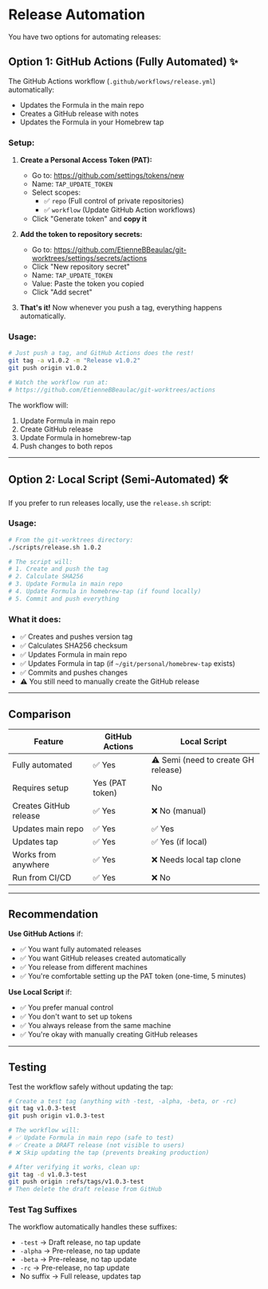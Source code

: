 # Release Automation

You have two options for automating releases:

## Option 1: GitHub Actions (Fully Automated) ✨

The GitHub Actions workflow (`.github/workflows/release.yml`) automatically:
- Updates the Formula in the main repo
- Creates a GitHub release with notes
- Updates the Formula in your Homebrew tap

### Setup:

1. **Create a Personal Access Token (PAT):**
   - Go to: https://github.com/settings/tokens/new
   - Name: `TAP_UPDATE_TOKEN`
   - Select scopes:
     - ✅ `repo` (Full control of private repositories)
     - ✅ `workflow` (Update GitHub Action workflows)
   - Click "Generate token" and **copy it**

2. **Add the token to repository secrets:**
   - Go to: https://github.com/EtienneBBeaulac/git-worktrees/settings/secrets/actions
   - Click "New repository secret"
   - Name: `TAP_UPDATE_TOKEN`
   - Value: Paste the token you copied
   - Click "Add secret"

3. **That's it!** Now whenever you push a tag, everything happens automatically.

### Usage:

```bash
# Just push a tag, and GitHub Actions does the rest!
git tag -a v1.0.2 -m "Release v1.0.2"
git push origin v1.0.2

# Watch the workflow run at:
# https://github.com/EtienneBBeaulac/git-worktrees/actions
```

The workflow will:
1. Update Formula in main repo
2. Create GitHub release
3. Update Formula in homebrew-tap
4. Push changes to both repos

---

## Option 2: Local Script (Semi-Automated) 🛠️

If you prefer to run releases locally, use the `release.sh` script:

### Usage:

```bash
# From the git-worktrees directory:
./scripts/release.sh 1.0.2

# The script will:
# 1. Create and push the tag
# 2. Calculate SHA256
# 3. Update Formula in main repo
# 4. Update Formula in homebrew-tap (if found locally)
# 5. Commit and push everything
```

### What it does:

- ✅ Creates and pushes version tag
- ✅ Calculates SHA256 checksum
- ✅ Updates Formula in main repo
- ✅ Updates Formula in tap (if `~/git/personal/homebrew-tap` exists)
- ✅ Commits and pushes changes
- ⚠️  You still need to manually create the GitHub release

---

## Comparison

| Feature | GitHub Actions | Local Script |
|---------|----------------|--------------|
| Fully automated | ✅ Yes | ⚠️ Semi (need to create GH release) |
| Requires setup | Yes (PAT token) | No |
| Creates GitHub release | ✅ Yes | ❌ No (manual) |
| Updates main repo | ✅ Yes | ✅ Yes |
| Updates tap | ✅ Yes | ✅ Yes (if local) |
| Works from anywhere | ✅ Yes | ❌ Needs local tap clone |
| Run from CI/CD | ✅ Yes | ❌ No |

---

## Recommendation

**Use GitHub Actions** if:
- ✅ You want fully automated releases
- ✅ You want GitHub releases created automatically
- ✅ You release from different machines
- ✅ You're comfortable setting up the PAT token (one-time, 5 minutes)

**Use Local Script** if:
- ✅ You prefer manual control
- ✅ You don't want to set up tokens
- ✅ You always release from the same machine
- ✅ You're okay with manually creating GitHub releases

---

## Testing

Test the workflow safely without updating the tap:

```bash
# Create a test tag (anything with -test, -alpha, -beta, or -rc)
git tag v1.0.3-test
git push origin v1.0.3-test

# The workflow will:
# ✅ Update Formula in main repo (safe to test)
# ✅ Create a DRAFT release (not visible to users)
# ❌ Skip updating the tap (prevents breaking production)

# After verifying it works, clean up:
git tag -d v1.0.3-test
git push origin :refs/tags/v1.0.3-test
# Then delete the draft release from GitHub
```

### Test Tag Suffixes

The workflow automatically handles these suffixes:
- `-test` → Draft release, no tap update
- `-alpha` → Pre-release, no tap update
- `-beta` → Pre-release, no tap update  
- `-rc` → Pre-release, no tap update
- No suffix → Full release, updates tap

